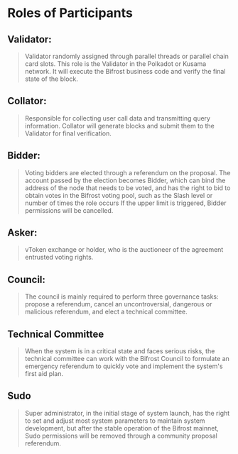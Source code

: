 # Roles of Participants

## Validator:

> Validator randomly assigned through parallel threads or parallel chain card slots. This role is the Validator in the Polkadot or Kusama network. It will execute the Bifrost business code and verify the final state of the block.

## Collator:

> Responsible for collecting user call data and transmitting query information. Collator will generate blocks and submit them to the Validator for final verification.

## Bidder:

> Voting bidders are elected through a referendum on the proposal. The account passed by the election becomes Bidder, which can bind the address of the node that needs to be voted, and has the right to bid to obtain votes in the Bifrost voting pool, such as the Slash level or number of times the role occurs If the upper limit is triggered, Bidder permissions will be cancelled.

## Asker:

> vToken exchange or holder, who is the auctioneer of the agreement entrusted voting rights.

## Council:

> The council is mainly required to perform three governance tasks: propose a referendum, cancel an uncontroversial, dangerous or malicious referendum, and elect a technical committee.

## Technical Committee

> When the system is in a critical state and faces serious risks, the technical committee can work with the Bifrost Council to formulate an emergency referendum to quickly vote and implement the system's first aid plan.

## Sudo

> Super administrator, in the initial stage of system launch, has the right to set and adjust most system parameters to maintain system development, but after the stable operation of the Bifrost mainnet, Sudo permissions will be removed through a community proposal referendum.

